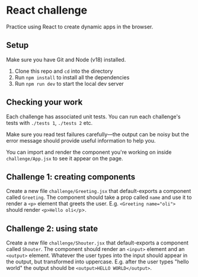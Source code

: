 # React challenge

Practice using React to create dynamic apps in the browser.

## Setup

Make sure you have Git and Node (v18) installed.

1. Clone this repo and `cd` into the directory
1. Run `npm install` to install all the dependencies
1. Run `npm run dev` to start the local dev server

## Checking your work

Each challenge has associated unit tests. You can run each challenge's tests with `./tests 1`, `./tests 2` etc.

Make sure you read test failures carefully—the output can be noisy but the error message should provide useful information to help you.

You can import and render the component you're working on inside `challenge/App.jsx` to see it appear on the page.

## Challenge 1: creating components

Create a new file `challenge/Greeting.jsx` that default-exports a component called `Greeting`. The component should take a prop called `name` and use it to render a `<p>` element that greets the user. E.g. `<Greeting name="oli">` should render `<p>Hello oli</p`>.

## Challenge 2: using state

Create a new file `challenge/Shouter.jsx` that default-exports a component called `Shouter`. The component should render an `<input>` element and an `<output>` element. Whatever the user types into the input should appear in the output, but transformed into uppercase. E.g. after the user types "hello world" the output should be `<output>HELLO WORLD</output>`.
